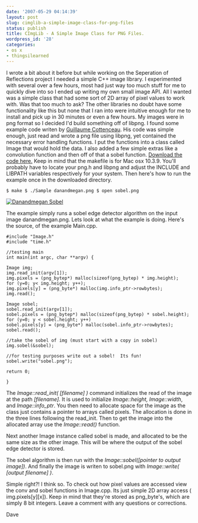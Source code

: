 ```yaml
---
date: '2007-05-29 04:14:39'
layout: post
slug: cimglib-a-simple-image-class-for-png-files
status: publish
title: CImgLib - A Simple Image Class for PNG Files.
wordpress_id: '28'
categories:
- os x
- thingsilearned
---
```


I wrote a bit about it before but while working on the Seperation of Reflections project I needed a simple C++ image library.  I experimented with several over a few hours, most had just way too much stuff for me to quickly dive into so I ended up writing my own small image API.  All I wanted was a simple class that had some sort of 2D array of pixel values to work with.  Was that too much to ask?  The other libraries no doubt have some functionality like this but none that I ran into were intuitive enough for me to install and pick up in 30 minutes or even a few hours.  My images were in png format so I decided I'd build something off of libpng.  I found some example code writen by [Guillaume Cottenceau](http://thingsilearned.wordpress.com/mandrakesoft.com).  His code was simple enough, just read and wrote a png file using libpng, yet contained the necessary error handling functions. I put the functions into a class called Image that would hold the data.  I also added a few simple extras like a convolution function and then off of that a sobel function.  [Download the code here.](http://www.box.net/shared/53strvcg92)  Keep in mind that the makefile is for Mac osx 10.3.9.  You'll probably have to locate your png.h and libpng and adjust the INCLUDE and LIBPATH variables respectively for your system.  Then here's how to run the example once in the downloaded directory.

`$ make
$ ./Sample danandmegan.png
$ open sobel.png`

[](http://thingsilearned.files.wordpress.com/2007/05/sobel1.png)


[![Danandmegan Sobel](http://thingsilearned.files.wordpress.com/2007/05/sobel1.png)](http://thingsilearned.files.wordpress.com/2007/05/sobel1.png)


The example simply runs a sobel edge detector algorithm on the input image danandmegan.png.  Lets look at what the example is doing.  Here's the source, of the example Main.cpp.

    
    #include "Image.h"
    #include "time.h"
    
    //testing main
    int main(int argc, char **argv) {
    
    Image img;
    img.read_init(argv[1]);
    img.pixels = (png_bytep*) malloc(sizeof(png_bytep) * img.height);
    for (y=0; y< img.height; y++);
    img.pixels[y] = (png_byte*) malloc(img.info_ptr->rowbytes);
    img.read();
    
    Image sobel;
    sobel.read_init(argv[1]);
    sobel.pixels = (png_bytep*) malloc(sizeof(png_bytep) * sobel.height);
    for (y=0; y < sobel.height; y++)
    sobel.pixels[y] = (png_byte*) malloc(sobel.info_ptr->rowbytes);
    sobel.read();
    
    //take the sobel of img (must start with a copy in sobel)
    img.sobel(&sobel);
    
    //for testing purposes write out a sobel!  Its fun!
    sobel.write("sobel.png");
    
    return 0;
    
    }


The _Image::read_init( [filename] )_ command initializes the read of the image at the path _[filename]_.  It is used to initialize _Image::height, Image::width_, and _Image::info_ptr_.  You then need to allocate space for the image as the class just contains a pointer to arrays called pixels.  The allocation is done in the three lines following the read_init.  Then to get the image into the allocated array use the _Image::read()_ function.

Next another Image instance called sobel is made, and allocated to be the same size as the other image.  This will be where the output of the sobel edge detector is stored.

The sobel algorithm is then run with the _Image::sobel([pointer to output image])_.  And finally the image is writen to sobel.png with _Image::write( [output filename] )_.

Simple right?!  I think so.  To check out how pixel values are accessed view the conv and sobel functions in Image.cpp.  Its just simple 2D array access ( img.pixels[y][x]).  Keep in mind that they're stored as png_byte's, which are simply 8 bit integers.  Leave a comment with any questions or corrections.


Dave
